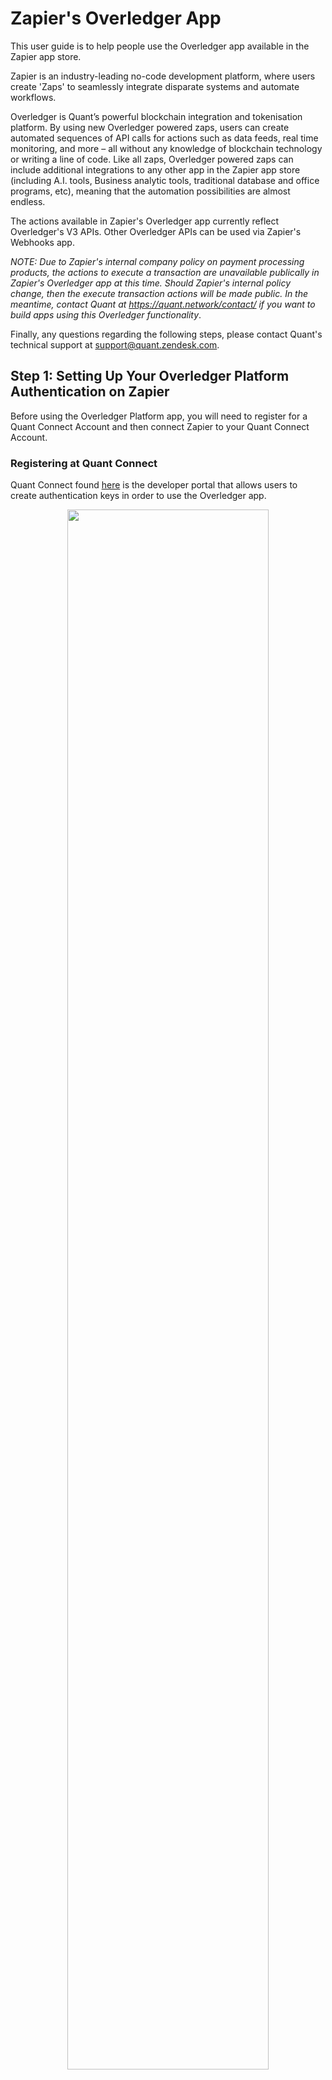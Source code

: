 # Zapier's Overledger App

This user guide is to help people use the Overledger app available in the Zapier app store. 

Zapier is an industry-leading no-code development platform, where users create 'Zaps' to seamlessly integrate disparate systems and automate workflows.

Overledger is Quant’s powerful blockchain integration and tokenisation platform. By using new Overledger powered zaps, users can create automated sequences of API calls for actions such as data feeds, real time monitoring, and more – all without any knowledge of blockchain technology or writing a line of code. Like all zaps, Overledger powered zaps can include additional integrations to any other app in the Zapier app store (including A.I. tools, Business analytic tools, traditional database and office programs, etc), meaning that the automation possibilities are almost endless.

The actions available in Zapier's Overledger app currently reflect Overledger's V3 APIs. Other Overledger APIs can be used via Zapier's Webhooks app. 

*NOTE: Due to Zapier's internal company policy on payment processing products, the actions to execute a transaction are unavailable publically in Zapier's Overledger app at this time. Should Zapier's internal policy change, then the execute transaction actions will be made public. In the meantime, contact Quant at https://quant.network/contact/ if you want to build apps using this Overledger functionality*.

Finally, any questions regarding the following steps, please contact Quant's technical support at support@quant.zendesk.com.


## Step 1: Setting Up Your Overledger Platform Authentication on Zapier

Before using the Overledger Platform app, you will need to register for a Quant Connect Account and then connect Zapier to your Quant Connect Account.

### Registering at Quant Connect

Quant Connect found [here](https://connect.quant.network/login) is the developer portal that allows users to create authentication keys in order to use the Overledger app. 

<p align="center" width="100%">
    <img src="./images/login.png" width=80% height=80%>
</p>

Your first step will be to click on the 'setup an account' link, directing you [here](https://connect.quant.network/register). Then you will need to follow the steps displayed on screen. 

### Creating an Application

Once registered, you will need to create an application in order to access the authentication keys to use in Zapier. To create an application, browse to the [My Applications section](https://connect.quant.network/my-applications/) seen below:

<p align="center" width="100%">
    <img src="./images/my-applications.png" width=80% height=80%>
</p>

Now click on the orange cross button on the top right of the screen in order to add a new application. After which you will be presented with the following screen:

<p align="center" width="100%">
    <img src="./images/registerApplication1.png" width=80% height=80%>
</p>

Enter your application name and be sure to enable your application for testnet signing by ticking the 'Enable testnet signing' box. Next select the networks that this application will be associated with, e.g.:

*Note that for free trial accounts, you will currently be allowed to access 2 test blockchain networks*.

<p align="center" width="100%">
    <img src="./images/registerApplication2.png" width=80% height=80%>
</p>

You will then be presented with your application details that have been generated and added to your Quant Connect account, like so:

<p align="center" width="100%">
    <img src="./images/applicationKeys.png" width=80% height=80%>
</p>

The `clientId`, `clientSecret`, `transaction signing key id` and `transaction signing name` are all important information that you will use in Zapier at different points. More specifically `clientId` and `clientSecret` are your Overledger Platform authentication keys, whereas `transaction signing key id` is your blockchain account for all of your selected blockchain networks and `transaction signing name` is required for the 'Sign Transaction' and 'Prepare, Sign and Execute a Smart Contract Transaction' actions in the Overledger Platform app.

*Note 1: The `clientSecret` is of course meant to be secret information. If it has been exposed, consider this application compromised and therefore do not continue to use it.*

*Note 2: You can access your application details at any time by clicking on the eye icon under actions on the My Applications screen:*

<p align="center" width="100%">
    <img src="./images/applicationActions.png" width=20% height=20%>
</p>

*Note 3: You will need to fund the key generated in your application with some testnet currency before you can sign transactions in through Overledger. To do so, copy the `transaction signing key id` and head over to any faucet compatible with your chosen network to receive tokens. Faucets are discussed in Step 2 below.*

### Adding Authentication Details into Zapier

Now that you have a `clientId` and a `clientSecret` from Quant Connect, we can add them into Zapier in order to establish an authenticated connection to the Overledger Platform.

To do so, browse to the 'your apps' section of your Zapier account [here](https://zapier.com/app/connections).

<p align="center" width="100%">
    <img src="./images/ZapierApps.png" width=20% height=20%>
</p>

Then click on the '+ Add Connection' button:

<p align="center" width="100%">
    <img src="./images/AddConnection.png" width=60% height=60%>
</p>

Search for Overledger in the pop up box:

<p align="center" width="100%">
    <img src="./images/overledgerConnection.png" width=40% height=40%>
</p>

Now in the new screen, add the `clientId` and `clientSecret` parameters from the application you just created in Quant Connect:

<p align="center" width="100%">
    <img src="./images/clientIdAndSecret.png" width=60% height=60%>
</p>

Once complete, when you return to the 'your apps' section of your Zapier account, you will see that the 'Overledger Platform' has been added and the `clientId` you entered is available, like so:

<p align="center" width="100%">
    <img src="./images/newConnection.png" width=60% height=60%>
</p>

Now you are ready to start creating Overledger powered Zaps!


## Step 2: Understanding How to Test Zapier's Overledger App

Before we go into the specifics of the Overledger Platform Zapier App, we provide the following information for all of the available blockchain networks, so that you can perform accurate testing:

- **Block Explorer**: How to browse the transactions for this blockchain network via a user interface.
- **Faucet**: How to get free testnet tokens for a test network. You need to receive test tokens in order to perform transactions on a test network. Note these are not available for main networks, because you will need to buy tokens from an exchange in order to transact. 
- **Example Smart Contracts**: Where to find example smart contracts deployed on a test network that can be used for easy Zapier action and trigger testing. This is not available for main networks as you can deploy your own smart contracts after testing them on one of our available test networks.

### Ethereum Sepolia Testnet

#### Block Explorers

- [Etherscan](https://sepolia.etherscan.io/).

#### Faucets

- [Chainstack Faucet](https://faucet.chainstack.com/sepolia-testnet-faucet) (only provides tokens to an account holding real ETH)
- [Alchemy Faucet](https://sepoliafaucet.com/)  (only provides tokens to an account holding real ETH)
- [Infura Faucet](https://www.infura.io/faucet/sepolia)
- [QuickNode Faucet](https://faucet.quicknode.com/ethereum/sepolia) (only provides tokens to an account holding real ETH)

#### Example Contracts

- Contract for General Function Testing: [0x3a637d769ed8530b483eeae70923d73dbad916c6](https://sepolia.etherscan.io/address/0x3a637d769ed8530b483eeae70923d73dbad916c6#code).
- Contract for Basic Parameter Type Testing: [0x0b13ce1dc7e2f04494e0d0a6b48d63641397e8eb](https://sepolia.etherscan.io/address/0x0b13ce1dc7e2f04494e0d0a6b48d63641397e8eb#code)
- Contract for Basic Parameter Type Event Testing: [0xeae97f80c62a8cf1ab4953e1ea85fb0c34d302c5](https://sepolia.etherscan.io/address/0xeae97f80c62a8cf1ab4953e1ea85fb0c34d302c5#code).

### Ethereum Goerli Testnet

#### Block Explorers

- [Etherscan](https://goerli.etherscan.io/).
  
#### Faucets

- [Chainstack Faucet](https://faucet.chainstack.com/goerli-testnet-faucet) 
- [Alchemy Faucet](https://goerlifaucet.com/) (only provides tokens to an account holding real ETH)
- [QuickNode Faucet](https://faucet.quicknode.com/ethereum/goerli/) (only provides tokens to an account holding real ETH)

#### Example Contracts

- Contract for General Function Testing: [0x3a637d769ed8530b483eeae70923d73dbad916c6](https://goerli.etherscan.io/address/0x3a637d769ed8530b483eeae70923d73dbad916c6#code).
- Contract for Basic Parameter Type Testing: [0x09ee73d29af30aaf6399b1c37c59e58e6406cdd6](https://goerli.etherscan.io/address/0x09ee73d29af30aaf6399b1c37c59e58e6406cdd6#code).
- Contract for Basic Parameter Type Event Testing: [0x0234c2a616e7a26cfd92b92b66324ad168794396](https://goerli.etherscan.io/address/0x0234c2a616e7a26cfd92b92b66324ad168794396#code).

### Polygon Mumbai Testnet

#### Block Explorers

- [Polygonscan](https://mumbai.polygonscan.com/).

#### Faucets

- [Polygon Faucet](https://faucet.polygon.technology/)
- [Alchemy Faucet](https://mumbaifaucet.com/)

#### Example Contracts

- Contract for General Function Testing: [0x59b01303288151bcaa11764309860e6dd99fce58](https://mumbai.polygonscan.com/address/0x59b01303288151bcaa11764309860e6dd99fce58#code).
- Contract for Basic Parameter Type Testing: [0xf246E076F6E3a172f66c02d3b300fc4F3B14b6e5](https://mumbai.polygonscan.com/address/0xf246E076F6E3a172f66c02d3b300fc4F3B14b6e5#code).
- Contract for Basic Parameter Type Event Testing: [0x8590d37d55049de2555f0f9541325e7fe6b19b17](https://mumbai.polygonscan.com/address/0x8590d37d55049de2555f0f9541325e7fe6b19b17#code).

### Avalanche Fuji Testnet

#### Block Explorers

- [Snowtrace.dev](https://snowtrace.dev/).
- [Snowtrace.io](https://testnet.snowtrace.io/).

#### Faucets

- [Avalanche Faucet](https://core.app/tools/testnet-faucet)

### Example Contracts

- Contract for General Function Testing: [0x31840eb575e09b8724e7da13184b420692435415](https://testnet.snowtrace.io/address/0x31840eb575e09b8724e7da13184b420692435415#code).
- Contract for Basic Parameter Type Testing: [0x0234c2a616e7a26cfd92b92b66324ad168794396](https://testnet.snowtrace.io/address/0x0234c2a616e7a26cfd92b92b66324ad168794396#code).
- Contract for Basic Parameter Type Event Testing: [0x59b01303288151bcaa11764309860e6dd99fce58](https://testnet.snowtrace.io/address/0x59b01303288151bcaa11764309860e6dd99fce58#code).

### Xdc Apothem Testnet

#### Block Explorers

- [Blocksscan](https://apothem.blocksscan.io/).
  
#### Faucets

- [XDC Network Faucet](https://faucet.apothem.network/)

#### Example Contracts

- Contract for General Function Testing: [xdc9fa4c0d6c830c6807ad18258d3ea20a363811991](https://apothem.xinfinscan.com/address/xdc9fa4c0d6c830c6807ad18258d3ea20a363811991#readContract)
- Contract for Basic Parameter Type Testing: [xdc6f91da0d3819710e49544c595d5b0544e5338837](https://apothem.blocksscan.io/address/xdc6f91da0d3819710e49544c595d5b0544e5338837#readContract).
- Contract for Basic Parameter Type Event Testing: [xdc014113d78cde64dcf73d2717b5b2249279f1b4d5](https://apothem.blocksscan.io/address/xdc014113d78cde64dcf73d2717b5b2249279f1b4d5#readContract).

### Ethereum Mainnet

#### Block Explorers

- [Etherscan](https://etherscan.io/).

### Polygon Mainnet

#### Block Explorers

- [Polygonscan](https://polygonscan.com/).

### Avalanche C-Chain Mainnet

#### Block Explorers

- [Snowtrace.dev](https://snowtrace.dev/).
- [Snowtrace.io](https://snowtrace.io/).

### XDC Network Mainnet

#### Block Explorers

- [Blocksscan](https://explorer.xinfin.network/).

## Step 3: Creating Overledger Platform Powered Zaps

A quick-start guide to using Zapier can be found [here](https://zapier.com/resources/guides/quick-start). 

The Overledger App on Zapier has available triggers and actions.

All of the triggers and actions fall into two main categories:

1. Reading Data: Overledger allows data to be read from the blockchain. Currently, in the Zapier Overledger app, users can read data from specific smart contract functions.
2. Monitoring Data: Overledger allows for the possibility to monitor either (a) smart contracts for event firings; or (b) blockchain accounts for when a transaction is sent to or from a particular address. In the Zapier Overledger app, users can create, read, update, and delete webhooks monitoring both smart contracts and blockchain accounts.

All of these categories of functionality share consistent input fields as well as having some additional bespoke fields, both of which will be discussed over the next few subsections. 

### Available Overledger Instance, Technology and Network Combinations

Each Zapier Overledger trigger and action requires you to define the Overledger Instance, the Blockchain Technology, and the Blockchain Network to interact with.

The currently available options on Zapier are listed in the following table:

| Overledger Instance | Technology | Network |
| ----------- | ----------- | ----------- |
| Sandbox | ethereum | ethereum sepolia testnet |
| Sandbox | ethereum | ethereum goerli testnet |
| Sandbox | ethereum | polygon mumbai testnet |
| Sandbox | ethereum | avalanche fuji testnet |
| Sandbox | ethereum | xdc apothem testnet |
| Production | ethereum | ethereum mainnet |
| Production | ethereum | polygon mainnet |
| Production | ethereum | avalanche c-chain mainnet |
| Production | ethereum | 	xdc network mainnet |

As you can see, the `Sandbox` Overledger instance allows you to connect to test blockchain `networks` (which hold no real-world value tokens), whereas the Production Overledger instance allows you to connect to the main blockchain networks (which hold tokens with a real value).

Also note that currently, Zapier only supports the Ethereum blockchain `technology`. In the future additional technologies can be added to the Zapier integration if required. Contact [Quant](https://quant.network/) if you have any questions regarding this.


### Reading Data from a Blockchain

Reading data from a blockchain can be completed in one Zapier action in the Overledger app, called `Read a Smart Contract Function`.

Once you have selected this action and your Overledger Platform account (which you setup in Step 1 above), you should fill in the action input fields, which we break down into the following points below:

1. Select the Overledger Instance, Technology and Network

The possible options are listed above.

*In the following examples, we will be using the `Sandbox` Overledger Instance with the `ethereum` Technology and the `polygon Mumbai testnet` network.*

2. Select the Smart Contract Identifier

Overledger requires you to define the specific identifier of the smart contract you want to read from. For Ethereum technologies, this identifier is equal to the contract's address.

For testing, you can use the example smart contract identifiers found [here](##smart-contract-addresses).

*In the following examples, we will be using the 'Basic Parameter Type Testing Contract' deployed on the polygon mumbai network at this address [0xf246E076F6E3a172f66c02d3b300fc4F3B14b6e5](https://mumbai.polygonscan.com/address/0xf246E076F6E3a172f66c02d3b300fc4F3B14b6e5#code). Therefore the smart contract identifier of this smart contract is `0xf246E076F6E3a172f66c02d3b300fc4F3B14b6e5`.*

3. Select the Function Name

Overledger requires you to define the specific name of the smart contract function you want to read. 

You will have to look at the smart contract code to understand the functions available for this contract. Potentially you will have the code available to you locally. Or you will need to go to a block explorer and search for that particular contract identifier and look at the code in the block explorer - if it is available. Smart contract code might not have been uploaded to a block explorer as this is a manual and optional process conducted by the creator of the smart contract.

*For example, we can see in the polygonscan block explorer [here](https://mumbai.polygonscan.com/address/0xf246E076F6E3a172f66c02d3b300fc4F3B14b6e5#readContract), that possible read function names include: (a) `number`; (b) `readOneAInputOneAOutput`; (c) `readOneUIInputsTwoUIOutputOneTwoEight`; (d) `readTwoSInputsOneSOutput`; and (e) `readTwoUIInputsTwoUIOutputs`.*

4. Understand the Function's Input and Output Parameters

Overledger requires you to define the input and output parameters of the smart contract function you want to read from. 

Each input parameter needs a `type` and `value` parameter. Whereas each output parameter requires a `type` parameter. 
 
For each Ethereum technology based network, Overledger supports the core Solidity Types described [here](https://docs.soliditylang.org/en/latest/types.html). They are as follows: 
- Basic Types: `uint`, `int`, `string`, `address`, `bool`, `bytes`, any of the following `{uint8,uint16,...,uint248,uint256}` and any of the following `{bytes1,bytes2,...bytes31,bytes32}`
- Dynamic Array Types: `uint[]`,`int[]`,`string[]`,`address[]`,`bool[]`, `bytes[]`, any of the following `{uint8[],uint16[],...,uint248[],uint256[]}` and any of the following `{bytes1[],bytes2[],...bytes31[],bytes32[]}`
- Fixed Array Types: `uint[X]`,`int[X]`,`string[X]`,`address[X]`,`bool[X]`,`bytes[X]`, any of the following `{uint8[X],uint16[X],...,uint248[X],uint256[X]}` and any of the following `{bytes1[X],bytes2[X],...bytes31[X],bytes32[X]}`, where `X` is an unsigned integer.
  
*For example, we can see in the polygonscan block explorer [here](https://mumbai.polygonscan.com/address/0xf246E076F6E3a172f66c02d3b300fc4F3B14b6e5#readContract), that possible read function options include: (a) the `number` function - requiring no inputs and one `uint256` type output; (b) the `readOneAInputOneAOutput` function - requiring one `address` type input and one `address` type output; (c) the `readOneUIInputsTwoUIOutputOneTwoEight` function - requiring one `uint128` type input and two `uint128` type outputs; (d) the `readTwoSInputsOneSOutput` function - requiring two `string` type inputs and one `string` type output; and (e) the `readTwoUIInputsTwoUIOutputs` function - requiring two `uint` type inputs and two `uint` type outputs.*

5. Example Request and Responses

This Zapier Overledger action relates to the Overledger Platform API found [here](https://docs.overledger.io/V3.0.0/tag/Create-A-Smart-Contract-Read-Transaction).

Note that the contract used for testing is a simple one where all the read functions have very basic functionality - to return the same value as given in the input.

*For our Zapier examples we present the following screenshots*:

(a) number - requiring no inputs and one `uint256` type output. Input Fields example:

<p align="center" width="100%">
    <img src="./images/ZeroInputsOneOutputRequest.png" width=40% height=40%>
</p>

(a) number - requiring no inputs and one `uint256` type output. Response body example:

<p align="center" width="100%">
    <img src="./images/ZeroInputsOneOutputResponse.png" width=40% height=40%>
</p>

(b) readOneAInputOneAOutput - requiring one `address` type input and one `address` type output. Input Fields example:

<p align="center" width="100%">
    <img src="./images/OneInputOneOutputRequest.png" width=40% height=40%>
</p>

(b) readOneAInputOneAOutput - requiring one `address` type input and one `address` type output. Response body example:

<p align="center" width="100%">
    <img src="./images/OneInputOneOutputResponse.png" width=40% height=40%>
</p>

(c) readOneUIInputsTwoUIOutputOneTwoEight - requiring one `uint128` type input and two `uint128` type outputs. Input Fields example:

<p align="center" width="100%">
    <img src="./images/OneInputTwoOutputsRequest.png" width=40% height=40%>
</p>

(c) readOneUIInputsTwoUIOutputOneTwoEight - requiring one `uint128` type input and two `uint128` type outputs. Response body example:

<p align="center" width="100%">
    <img src="./images/OneInputTwoOutputsResponse.png" width=40% height=40%>
</p>

(d) readTwoSInputsOneSOutput - requiring two `string` type inputs and one `string` type output. Input Fields example:

<p align="center" width="100%">
    <img src="./images/TwoInputsOneOutputRequest.png" width=40% height=40%>
</p>

(d) readTwoSInputsOneSOutput - requiring two `string` type inputs and one `string` type output. Response body example:

<p align="center" width="100%">
    <img src="./images/TwoInputsOneOutputResponse.png" width=40% height=40%>
</p>

(e) readTwoUIInputsTwoUIOutputs - requiring two `uint` type inputs and two `uint` type outputs. Input Fields example:

<p align="center" width="100%">
    <img src="./images/TwoInputsTwoOutputsRequest.png" width=40% height=40%>
</p>

(e) readTwoUIInputsTwoUIOutputs - requiring two `uint` type inputs and two `uint` type outputs. Response body example:

<p align="center" width="100%">
    <img src="./images/TwoInputsTwoOutputsResponse.png" width=40% height=40%>
</p>


### Monitoring Data on a Blockchain

Registering to monitor a smart contract or blockchain account can be completed in one Zapier action, called `Create a Webhook` in the Overledger app.

Once you have selected this action and your Overledger account (which you setup in Step 1 above), you should fill in the action input fields, which we break down into the following points below:

1. Select the Overledger Instance, Technology and Network

The possible options are listed above.

2. Select the Webhook Type and Address

Overledger requires you to define the specific webhook type and the address. Overledger supports two types of webhooks:

- Account: Monitoring transactions sent to or from a particular address.
- Smart Contract: Monitoring events fired (emitted) from a smart contract.

You should select the webhook type you prefer and then input the address, which will be equal to the smart contract identifier, should you want to monitor a particular smart contract.

For testing, you can use the example smart contract identifiers found [here](##smart-contract-addresses).

*In the following examples, for the smart contract monitoring testing we will be using the 'Basic Parameter Type Event Testing Contract' deployed on the polygon mumbai network at this address [0x8590d37d55049de2555f0f9541325e7fe6b19b17](https://mumbai.polygonscan.com/address/0x8590d37d55049de2555f0f9541325e7fe6b19b17#code). Therefore the smart contract identifier of this smart contract is `0x8590d37d55049de2555f0f9541325e7fe6b19b17`. Whereas for the account testing, we will be using the non-smart contract account at this address[0x1789d90438333751fdcca0d03d8952168b99ef02](https://mumbai.polygonscan.com/address/0x1789d90438333751fdcca0d03d8952168b99ef02), Therefore the identifier of this account is `0x1789d90438333751fdcca0d03d8952168b99ef02`*
  
3. Example Request and Responses

This Zapier Overledger action relates to the two different Overledger APIs found [here](https://docs.overledger.io/V3.0.0/tag/Create-Webhook-for-Smart-Contract-Events) (for the smart contract webhook type) and [here](https://docs.overledger.io/V3.0.0/tag/Create-Webhook-for-Account-Updates) for the account webhook type.

*For our Zapier examples we present the following screenshots*:

(i) Create a smart contract webhook. Input Fields:

<p align="center" width="100%">
    <img src="./images/createWebhookSmartContractRequest.png" width=40% height=40%>
</p>

(i) Create a smart contract webhook. Response body:

<p align="center" width="100%">
    <img src="./images/createWebhookSmartContractResponse.png" width=40% height=40%>
</p>

(ii) Create an account webhook. Input Fields:

<p align="center" width="100%">
    <img src="./images/createWebhookAccountRequest.png" width=40% height=40%>
</p>

(ii) Create an account webhook. Response body:

<p align="center" width="100%">
    <img src="./images/createWebhookAccountResponse.png" width=40% height=40%>
</p>


4. Await callback data

Once the monitoring has been setup, Overledger will serve data as and when it occurs. To trigger this process a transaction will have to be sent to the monitored address (for the account webhook type to fire), and additionally this transaction will have to trigger a smart contract event (for the smart contract webhook type to fire).

*For our Zapier examples we present the following example data*:

(i) Create a smart contract webhook. callback data:

The following is example callback data received for an example webhookId when a smart contract emits an event.
```
{
  "type": "smartContractEvent",
  "webhookId": "6c964253-4b10-43a5-a812-9b30e92275a3",
  "location": {
    "technology": "ethereum",
    "network": "polygon mumbai testnet"
  },
  "smartContractEventUpdateDetails": {
    "smartContractId": "0x8590d37d55049de2555f0f9541325e7fe6b19b17",
    "nativeData": {
      "removed": false,
      "logIndex": 0,
      "transactionIndex": 0,
      "transactionHash": "0xde2bbf9704d726ff395eb78217e9acb226b0ecb0b609021cccd7e67d99763db2",
      "blockHash": "0x6d1a13d15fd0a90f361d3e368830bbe45c628382c4533d10f1a23ae699c781cc",
      "blockNumber": "0x28b2471",
      "address": "0x8590d37d55049de2555f0f9541325e7fe6b19b17",
      "data": "0x0000000000000000000000001789d90438333751fdcca0d03d8952168b99ef02",
      "topics": [
        "0x2d1801d4e6df986759c8582affebc974bcf0cacfd5d2ab120eb776efa53dffa2"
      ]
    }
  }
}
```
To parse this callback data correctly, you will need to have access to the smart contract code to understand it. Please refer [here](https://codeburst.io/deep-dive-into-ethereum-logs-a8d2047c7371) to understand how to decode smart contract events.

(ii) Create an account webhook. Callback data:

Account callback data is simpler than smart contract callback data, making it easier to understand. Below is example callback data received for an example webhookId when a transaction is sent to or from the monitored address.

```
{
  "type": "account",
  "webhookId": "20f6ce08-04b4-4ce4-94eb-e2304a0737af",
  "accountId": "0x282f70d5af34aedaac479b12a08e189bbee83066",
  "location": {
    "technology": "ethereum",
    "network": "polygon mumbai testnet"
  },
  "transactionId": "0xd65c16e476a5ad5fa89ffe14512bd7984e575a4370ac86ccfb88202da20f9262"
}
```

5. Manage your webhook

Now that your webhook is up and running, through one Zapier action in the Overledger app, you can do the following:

- Read it via the `Read a Webhook` action; 
- Update it (by providing a new callback URL) via the `Update a Webhook` action; or
- Delete it via the `Delete a Webhook` action.

Additionally, you can read all the webhooks associated with this clientId via the `Read Webhooks` action. 
